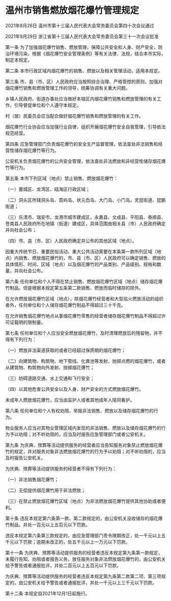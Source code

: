 # 温州市销售燃放烟花爆竹管理规定

2021年8月26日 温州市第十三届人民代表大会常务委员会第四十次会议通过

2021年9月29日 浙江省第十三届人民代表大会常务委员会第三十一次会议批准

<!-- INFO END -->

第一条 为了加强烟花爆竹销售、燃放管理，保障公共安全和人身、财产安全，防治环境污染，根据《烟花爆竹安全管理条例》等有关法律、法规，结合本市实际，制定本规定。

第二条 本市行政区域内烟花爆竹的销售、燃放以及相关管理活动，适用本规定。

第三条 市、县（市、区）人民政府应当按照综合治理、严格管控的原则，加强对烟花爆竹销售和燃放管理工作的领导，统筹协调有关重大问题。

乡镇人民政府、街道办事处应当做好本辖区内烟花爆竹销售和燃放管理的有关工作，引导督促单位和个人遵守本规定。

村（居）民委员会应当配合做好烟花爆竹销售和燃放管理的有关工作。

烟花爆竹行业协会应当加强行业自律，组织开展烟花爆竹安全自我管理，引导依法规范经营。

第四条 应急管理部门负责烟花爆竹的安全生产监督管理，依法查处非法销售和经营性储存烟花爆竹等行为。

公安机关负责烟花爆竹的公共安全管理，依法查处非法燃放和非经营性储存烟花爆竹等行为。

第五条 本市下列区域（地点）禁止销售、燃放烟花爆竹：

（一）鹿城区、龙湾区、瓯海区行政区域；

（二）洞头区所辖洞头岛、霓屿岛、状元岙岛、大门岛、小门岛，灵昆街道、昆鹏街道；

（三）乐清市、瑞安市、龙港市城市建成区，永嘉县、文成县、平阳县、泰顺县、苍南县人民政府所在地镇（街道）建成区，具体范围由相关县（市）人民政府确定并向社会公布；

（四）市、县（市、区）人民政府确定并公布的其他区域（地点）。

因重大传统节日、重要民俗活动、重大公共活动需要在本条第一款所列区域（地点）内销售、燃放烟花爆竹的，市、县（市、区）人民政府可以确定销售、燃放的具体情形、时间、区域（地点）以及烟花爆竹的产品类别、产品级别、规格和数量，并向社会公布。

第六条 任何单位和个人不得在禁止销售、燃放烟花爆竹区域（地点）储存烟花爆竹制品，但是根据本规定第五条第二款销售、燃放而临时储存的除外。

在允许燃放烟花爆竹区域（地点），除烟花爆竹经营者和大型焰火燃放活动的组织者外，任何单位和个人储存烟花爆竹制品不得超过三十千克。

在允许销售烟花爆竹地点从事烟花爆竹零售的经营者储存烟花爆竹制品不得超过许可证载明的限制量。

第七条 任何单位和个人应当安全燃放烟花爆竹，及时清理燃放后的残留物，并不得有下列行为：

（一）燃放非法渠道获取的或者已经超过保质期的烟花爆竹；

（二）向建筑物、构筑物、地下管线、化粪池等发射、抛掷点燃的烟花爆竹，或者从建筑物、构筑物向外发射、抛掷烟花爆竹；

（三）妨碍道路交通、水上交通和飞行安全；

（四）以其他危害公共安全以及人身、财产安全的方式燃放烟花爆竹。

未成年人燃放烟花爆竹，应当由监护人或者其他成年人陪同看护。

第八条 任何单位和个人有权劝阻、举报非法销售、燃放以及储存烟花爆竹的行为。

物业服务人应当对其物业管理区域内发现的非法销售、燃放以及储存烟花爆竹的行为予以劝阻；对不听劝阻的，应当及时报告应急管理部门或者公安机关。

第九条 为庆典、殡葬等活动提供服务的经营者应当告知服务对象禁止燃放烟花爆竹的规定，并对服务对象非法燃放烟花爆竹的行为予以劝阻；对不听劝阻的，应当及时报告公安机关。

为庆典、殡葬等活动提供服务的经营者不得有下列行为：

（一）非法销售烟花爆竹；

（二）无偿提供烟花爆竹用于非法燃放；

（三）在禁止燃放烟花爆竹区域（地点）为非法燃放烟花爆竹提供其他协助或者便利。

第十条 违反本规定第六条第一款、第二款规定的，由公安机关没收储存的烟花爆竹制品，并处一百元以上五百元以下罚款。

违反本规定第六条第三款规定的，由应急管理部门责令限期改正，处一千元以上五千元以下罚款；逾期未改正的，处五千元以上一万元以下罚款。

第十一条 为庆典、殡葬等活动提供服务的经营者违反本规定第九条第一款规定，未履行告知、劝阻或者报告义务，放任服务对象非法燃放烟花爆竹的，由公安机关给予警告或者通报批评，并处二百元以上五百元以下罚款。

为庆典、殡葬等活动提供服务的经营者违反本规定第九条第二款第二项、第三项规定的，由公安机关给予警告或者通报批评，并处一千元以上三千元以下罚款。

第十二条 本规定自2021年12月1日起施行。